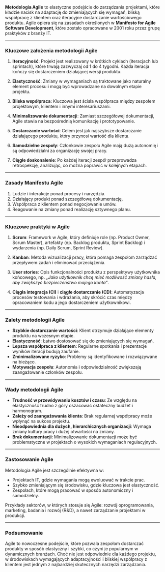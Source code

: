 **Metodologia Agile** to elastyczne podejście do zarządzania projektami, które kładzie nacisk na adaptację do zmieniających się wymagań, bliską współpracę z klientem oraz iteracyjne dostarczanie wartościowego produktu. Agile opiera się na zasadach określonych w **Manifesto for Agile Software Development**, które zostało opracowane w 2001 roku przez grupę praktyków z branży IT.

---

### Kluczowe założenia metodologii Agile

1. **Iteracyjność**: Projekt jest realizowany w krótkich cyklach (iteracjach lub sprintach), które trwają zazwyczaj od 1 do 4 tygodni. Każda iteracja kończy się dostarczeniem działającej wersji produktu.

2. **Elastyczność**: Zmiany w wymaganiach są traktowane jako naturalny element procesu i mogą być wprowadzane na dowolnym etapie projektu.

3. **Bliska współpraca**: Kluczowa jest ścisła współpraca między zespołem projektowym, klientem i innymi interesariuszami.

4. **Minimalizowanie dokumentacji**: Zamiast szczegółowej dokumentacji, Agile stawia na bezpośrednią komunikację i prototypowanie.

5. **Dostarczanie wartości**: Celem jest jak najszybsze dostarczanie działającego produktu, który przynosi wartość dla klienta.

6. **Samodzielne zespoły**: Członkowie zespołu Agile mają dużą autonomię i są odpowiedzialni za organizację swojej pracy.

7. **Ciągłe doskonalenie**: Po każdej iteracji zespół przeprowadza retrospekcję, analizując, co można poprawić w kolejnych etapach.

---

### Zasady Manifestu Agile

1. Ludzie i interakcje ponad procesy i narzędzia.
2. Działający produkt ponad szczegółową dokumentację.
3. Współpraca z klientem ponad negocjowanie umów.
4. Reagowanie na zmiany ponad realizację sztywnego planu.

---

### Kluczowe praktyki w Agile

1. **Scrum**: Framework w Agile, który definiuje role (np. Product Owner, Scrum Master), artefakty (np. Backlog produktu, Sprint Backlog) i wydarzenia (np. Daily Scrum, Sprint Review).
   
2. **Kanban**: Metoda wizualizacji pracy, która pomaga zespołom zarządzać przepływem zadań i eliminować przeciążenia.

3. **User stories**: Opis funkcjonalności produktu z perspektywy użytkownika końcowego, np. *„Jako użytkownik chcę mieć możliwość zmiany hasła, aby zwiększyć bezpieczeństwo mojego konta”*.

4. **Ciągła integracja (CI)** i **ciągłe dostarczanie (CD)**: Automatyzacja procesów testowania i wdrażania, aby skrócić czas między opracowaniem kodu a jego dostarczeniem użytkownikowi.

---

### Zalety metodologii Agile

- **Szybkie dostarczanie wartości**: Klient otrzymuje działające elementy produktu na wczesnym etapie.
- **Elastyczność**: Łatwo dostosować się do zmieniających się wymagań.
- **Lepsza współpraca z klientem**: Regularne spotkania i prezentacje wyników iteracji budują zaufanie.
- **Zminimalizowane ryzyko**: Problemy są identyfikowane i rozwiązywane na bieżąco.
- **Motywacja zespołu**: Autonomia i odpowiedzialność zwiększają zaangażowanie członków zespołu.

---

### Wady metodologii Agile

- **Trudność w przewidywaniu kosztów i czasu**: Ze względu na elastyczność trudno z góry oszacować ostateczny budżet i harmonogram.
- **Zależy od zaangażowania klienta**: Brak regularnej współpracy może wpłynąć na sukces projektu.
- **Nieodpowiednia dla dużych, hierarchicznych organizacji**: Wymaga zmiany kultury pracy i dużej otwartości na zmiany.
- **Brak dokumentacji**: Minimalizowanie dokumentacji może być problematyczne w projektach o wysokich wymaganiach regulacyjnych.

---

### Zastosowanie Agile

Metodologia Agile jest szczególnie efektywna w:
- Projektach IT, gdzie wymagania mogą ewoluować w trakcie prac.
- Szybko zmieniającym się środowisku, gdzie kluczowa jest elastyczność.
- Zespołach, które mogą pracować w sposób autonomiczny i samodzielny.

Przykłady sektorów, w których stosuje się Agile: rozwój oprogramowania, marketing, badania i rozwój (R&D), a nawet zarządzanie projektami w produkcji. 

---

### Podsumowanie
Agile to nowoczesne podejście, które pozwala zespołom dostarczać produkty w sposób elastyczny i szybki, co czyni je popularnym w dynamicznych branżach. Choć nie jest odpowiednie dla każdego projektu, w środowiskach wymagających adaptacyjności i bliskiej współpracy z klientem jest jednym z najbardziej skutecznych narzędzi zarządzania.
